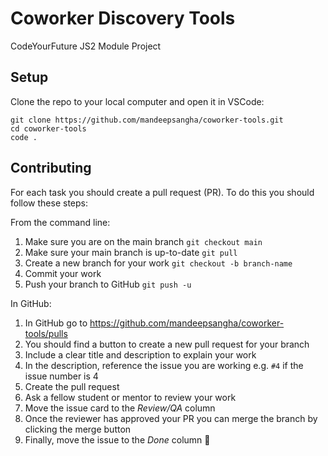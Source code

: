 # Coworker Discovery Tools

CodeYourFuture JS2 Module Project

## Setup

Clone the repo to your local computer and open it in VSCode:

```
git clone https://github.com/mandeepsangha/coworker-tools.git
cd coworker-tools
code .
```

## Contributing

For each task you should create a pull request (PR). To do this you should follow these steps:

From the command line:

1. Make sure you are on the main branch `git checkout main`
2. Make sure your main branch is up-to-date `git pull`
3. Create a new branch for your work `git checkout -b branch-name`
4. Commit your work
5. Push your branch to GitHub `git push -u`

In GitHub:

1. In GitHub go to https://github.com/mandeepsangha/coworker-tools/pulls
2. You should find a button to create a new pull request for your branch
3. Include a clear title and description to explain your work
4. In the description, reference the issue you are working e.g. `#4` if the issue number is 4
5. Create the pull request
6. Ask a fellow student or mentor to review your work
7. Move the issue card to the _Review/QA_ column
8. Once the reviewer has approved your PR you can merge the branch by clicking the merge button
9. Finally, move the issue to the _Done_ column 🎉
